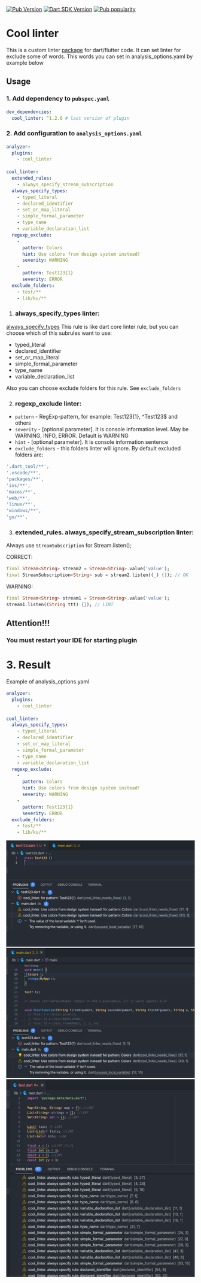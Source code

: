 [![Pub Version](https://badgen.net/pub/v/cool_linter)](https://pub.dev/packages/cool_linter/)
[![Dart SDK Version](https://badgen.net/pub/sdk-version/cool_linter)](https://pub.dev/packages/cool_linter/)
[![Pub popularity](https://badgen.net/pub/popularity/cool_linter)](https://pub.dev/packages/cool_linter/score)

# Cool linter

  This is a custom linter [package](https://pub.dev/packages/cool_linter) for dart/flutter code. It can set linter for exclude some of words. This words you can set
  in analysis_options.yaml by example below

## Usage

### 1. Add dependency to `pubspec.yaml`

```yaml
dev_dependencies:
  cool_linter: ^1.2.0 # last version of plugin
```

###  2. Add configuration to `analysis_options.yaml`

```yaml
analyzer:
  plugins:
    - cool_linter

cool_linter:
  extended_rules:
    - always_specify_stream_subscription
  always_specify_types:
    - typed_literal
    - declared_identifier
    - set_or_map_literal
    - simple_formal_parameter
    - type_name
    - variable_declaration_list
  regexp_exclude:
    -
      pattern: Colors
      hint: Use colors from design system instead!
      severity: WARNING
    -
      pattern: Test123{1}
      severity: ERROR
  exclude_folders:
    - test/**
    - lib/ku/**
```
1. ### always_specify_types linter:
  [always_specify_types](https://dart-lang.github.io/linter/lints/always_specify_types.html)
  This rule is like dart core linter rule, but you can choose which of this subrules want to use:
  * typed_literal
  * declared_identifier
  * set_or_map_literal
  * simple_formal_parameter
  * type_name
  * variable_declaration_list

  Also you can choose exclude folders for this rule. See `exclude_folders`

2. ### regexp_exclude linter:
  * `pattern` - RegExp-pattern, for example: Test123{1}, ^Test123$ and others
  * `severity` - [optional parameter]. It is console information level. May be WARNING, INFO, ERROR. Default is WARNING
  * `hint` - [optional parameter]. It is console information sentence
  * `exclude_folders` - this folders linter will ignore. By default excluded folders are:

  ```dart
  '.dart_tool/**',
  '.vscode/**',
  'packages/**',
  'ios/**',
  'macos/**',
  'web/**',
  'linux/**',
  'windows/**',
  'go/**',
  ```

3. ### extended_rules. always_specify_stream_subscription linter:
  Always use `StreamSubscription` for Stream.listen();

  CORRECT:

  ```dart
  final Stream<String> stream2 = Stream<String>.value('value');
  final StreamSubscription<String> sub = stream2.listen((_) {}); // OK
  ```

  WARNING:

  ```dart
  final Stream<String> stream1 = Stream<String>.value('value');
  stream1.listen((String ttt) {}); // LINT
  ```

## Attention!!!
###  You must restart your IDE for starting plugin

# 3. Result
Example of analysis_options.yaml

```yaml
analyzer:
  plugins:
    - cool_linter

cool_linter:
  always_specify_types:
    - typed_literal
    - declared_identifier
    - set_or_map_literal
    - simple_formal_parameter
    - type_name
    - variable_declaration_list
  regexp_exclude:
    -
      pattern: Colors
      hint: Use colors from design system instead!
      severity: WARNING
    -
      pattern: Test123{1}
      severity: ERROR
  exclude_folders:
    - test/**
    - lib/ku/**
```

  ![Screenshot](images/linter1.png)
  ![Screenshot](images/linter2.png)
  ![Screenshot](images/linter3.png)